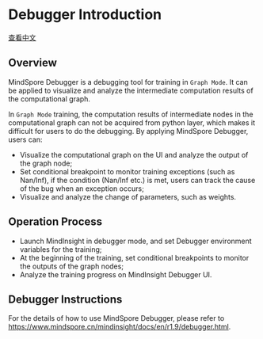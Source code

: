 # Debugger Introduction

[查看中文](./README_CN.md)

## Overview

MindSpore Debugger is a debugging tool for training in `Graph Mode`. It can be applied to visualize and analyze the intermediate computation results of the computational graph.

In `Graph Mode` training, the computation results of intermediate nodes in the computational graph can not be acquired from python layer, which makes it difficult for users to do the debugging. By applying MindSpore Debugger, users can:

- Visualize the computational graph on the UI and analyze the output of the graph node;
- Set conditional breakpoint to monitor training exceptions (such as Nan/Inf), if the condition (Nan/Inf etc.) is met, users can track the cause of the bug when an exception occurs;
- Visualize and analyze the change of parameters, such as weights.

## Operation Process

- Launch MindInsight in debugger mode, and set Debugger environment variables for the training;
- At the beginning of the training, set conditional breakpoints to monitor the outputs of the graph nodes;
- Analyze the training progress on MindInsight Debugger UI.

## Debugger Instructions

For the details of how to use MindSpore Debugger, please refer to <https://www.mindspore.cn/mindinsight/docs/en/r1.9/debugger.html>.
